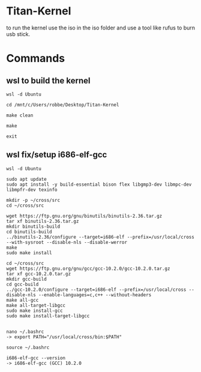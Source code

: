 # Titan-Kernel

to run the kernel use the iso in the iso folder and use a tool like rufus to burn usb stick.


# Commands

## wsl to build the kernel

```
wsl -d Ubuntu

cd /mnt/c/Users/robbe/Desktop/Titan-Kernel

make clean

make

exit

```


## wsl fix/setup i686-elf-gcc

```
wsl -d Ubuntu

sudo apt update
sudo apt install -y build-essential bison flex libgmp3-dev libmpc-dev libmpfr-dev texinfo

mkdir -p ~/cross/src
cd ~/cross/src

wget https://ftp.gnu.org/gnu/binutils/binutils-2.36.tar.gz
tar xf binutils-2.36.tar.gz
mkdir binutils-build
cd binutils-build
../binutils-2.36/configure --target=i686-elf --prefix=/usr/local/cross --with-sysroot --disable-nls --disable-werror
make
sudo make install

cd ~/cross/src
wget https://ftp.gnu.org/gnu/gcc/gcc-10.2.0/gcc-10.2.0.tar.gz
tar xf gcc-10.2.0.tar.gz
mkdir gcc-build
cd gcc-build
../gcc-10.2.0/configure --target=i686-elf --prefix=/usr/local/cross --disable-nls --enable-languages=c,c++ --without-headers
make all-gcc
make all-target-libgcc
sudo make install-gcc
sudo make install-target-libgcc


nano ~/.bashrc
-> export PATH="/usr/local/cross/bin:$PATH"

source ~/.bashrc

i686-elf-gcc --version
-> i686-elf-gcc (GCC) 10.2.0

```